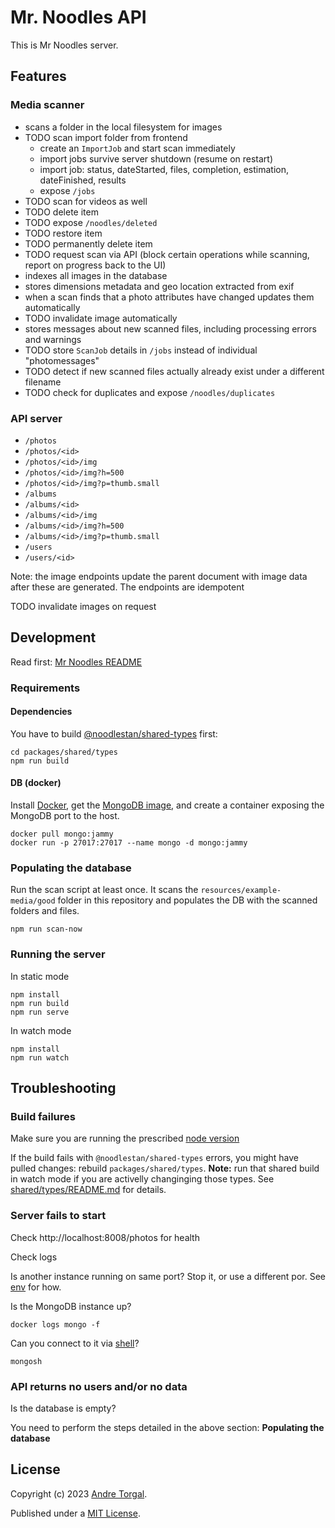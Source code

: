# Mr. Noodles API

This is Mr Noodles server.

## Features

### Media scanner

- scans a folder in the local filesystem for images
- TODO scan import folder from frontend
  - create an `ImportJob` and start scan immediately
  - import jobs survive server shutdown (resume on restart)
  - import job: status, dateStarted, files, completion, estimation, dateFinished, results
  - expose `/jobs`
- TODO scan for videos as well
- TODO delete item
- TODO expose `/noodles/deleted`
- TODO restore item
- TODO permanently delete item
- TODO request scan via API (block certain operations while scanning, report on progress back to the UI)
- indexes all images in the database
- stores dimensions metadata and geo location extracted from exif
- when a scan finds that a photo attributes have changed updates them automatically
- TODO invalidate image automatically
- stores messages about new scanned files, including processing errors and warnings
- TODO store `ScanJob` details in `/jobs` instead of individual "photomessages"
- TODO detect if new scanned files actually already exist under a different filename
- TODO check for duplicates and expose `/noodles/duplicates`

### API server

- `/photos`
- `/photos/<id>`
- `/photos/<id>/img`
- `/photos/<id>/img?h=500`
- `/photos/<id>/img?p=thumb.small`
- `/albums`
- `/albums/<id>`
- `/albums/<id>/img`
- `/albums/<id>/img?h=500`
- `/albums/<id>/img?p=thumb.small`
- `/users`
- `/users/<id>`

Note: the image endpoints update the parent document with image data after these are generated. The endpoints are idempotent

TODO invalidate images on request

## Development

Read first: [Mr Noodles README](../../README.md)

### Requirements

#### Dependencies

You have to build [@noodlestan/shared-types](../shared/types/README.md) first:

```
cd packages/shared/types
npm run build
```

#### DB (docker)

Install [Docker](https://docs.docker.com/desktop/), get the [MongoDB image](https://hub.docker.com/_/mongo), and create a container exposing the MongoDB port to the host.

```
docker pull mongo:jammy
docker run -p 27017:27017 --name mongo -d mongo:jammy
```

### Populating the database

Run the scan script at least once. It scans the `resources/example-media/good` folder in this repository and populates the DB with the scanned folders and files.

```
npm run scan-now
```

### Running the server

In static mode

```
npm install
npm run build
npm run serve
```

In watch mode

```
npm install
npm run watch
```

## Troubleshooting

### Build failures

Make sure you are running the prescribed [node version](../../.nvmrc)

If the build fails with `@noodlestan/shared-types` errors, you might have pulled changes: rebuild `packages/shared/types`. **Note:** run that shared build in watch mode if you are activelly changinging those types. See [shared/types/README.md](../shared/types/README.md) for details.

### Server fails to start

Check http://localhost:8008/photos for health

Check logs

Is another instance running on same port? Stop it, or use a different por. See [env](../../.env.example) for how.

Is the MongoDB instance up?

```
docker logs mongo -f
```

Can you connect to it via [shell](https://www.mongodb.com/docs/mongodb-shell/install/#std-label-macos-install-archive)?

```
mongosh
```

### API returns no users and/or no data

Is the database is empty?

You need to perform the steps detailed in the above section: **Populating the database**

## License

Copyright (c) 2023 [Andre Torgal](https://andretorgal.com/).

Published under a [MIT License](https://andrezero.mit-license.org/2023).
